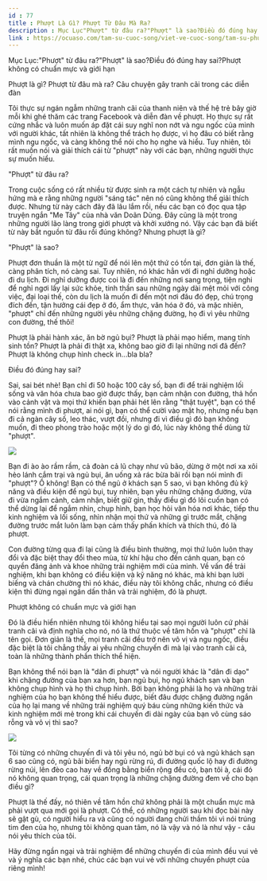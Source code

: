 ```yaml
---
id : 77
title : Phượt Là Gì? Phượt Từ Đâu Mà Ra?
description : Mục Lục"Phượt" từ đâu ra?"Phượt" là sao?Điều đó đúng hay sai?Phượt không có chuẩn mực và giới hạn
link : https://ocuaso.com/tam-su-cuoc-song/viet-ve-cuoc-song/tam-su-phuot-la-gi.html
---
```


Mục Lục:"Phượt" từ đâu ra?"Phượt" là sao?Điều đó đúng hay sai?Phượt không
có chuẩn mực và giới hạn

Phượt là gì? Phượt từ đâu mà ra? Câu chuyện gây tranh cãi trong các diễn
đàn

Tôi thực sự ngán ngẫm những tranh cãi của thanh niên và thế hệ trẻ bây giờ
mỗi khi ghé thăm các trang Facebook và diễn đàn về phượt. Họ thực sự rất
cứng nhắc và luôn muốn áp đặt cái suy nghĩ non nớt và ngu ngốc của mình
với người khác, tất nhiên là không thể trách họ được, vì họ đâu có biết
rằng mình ngu ngốc, và càng không thể nói cho họ nghe và hiểu. Tuy nhiên,
tôi rất muốn nói và giải thích cái từ "phượt" này với các bạn, những người
thực sự muốn hiểu.

"Phượt" từ đâu ra?

Trong cuộc sống có rất nhiều từ được sinh ra một cách tự nhiên và ngẫu hứng
mà e rằng những người "sáng tác" nên nó cũng không thể giải thích được.
Nhưng từ này cách đây đã lâu lắm rồi, nếu các bạn có đọc qua tập truyện
ngắn "Me Tây" của nhà văn Doãn Dũng. Đây cũng là một trong những người lão
làng trong giới phượt và khởi xướng nó. Vậy các bạn đã biết từ này bắt nguồn
từ đâu rồi đúng không? Nhưng phượt là gì?

"Phượt" là sao?

Phượt đơn thuần là một từ ngữ để nói lên một thứ có tồn tại, đơn giản là
thế, càng phân tích, nó càng sai. Tuy nhiên, nó khác hẳn với đi nghỉ dưỡng
hoặc đi du lịch. Đi nghỉ dưỡng được coi là đi đến những nơi sang trọng,
tiện nghi để nghỉ ngơi lấy lại sức khỏe, tinh thần sau những ngày dài mệt
mỏi với công việc, đại loại thế, còn du lịch là muốn đi đến một nơi đâu
đó đẹp, chú trọng đích đến, tận hưởng cái đẹp ở đó, ẩm thực, văn hóa ở đó,
và mặc nhiên, "phượt" chỉ đến những người yêu những chặng đường, họ đi vì
yêu những con đường, thế thôi!

Phượt là phải hành xác, ăn bờ ngủ bụi? Phượt là phải mạo hiểm, mang tính
sinh tồn? Phượt là phải đi thật xa, không bao giờ đi lại những nơi đã đến?
Phượt là không chụp hình check in...bla bla?

Điều đó đúng hay sai?

Sai, sai bét nhè! Bạn chỉ đi 50 hoặc 100 cây số, bạn đi để trải nghiệm lối
sống và văn hóa chưa bao giờ được thấy, bạn cảm nhận con đường, thả hồn
vào cảnh vật và mọi thứ khiến bạn phải hét lên rằng "thật tuyệt", bạn có
thể nói rằng mình đi phượt, ai nói gì, bạn có thể cười vào mặt họ, nhưng
nếu bạn đi cả ngàn cây số, leo thác, vượt đồi, nhưng đi vì điều gì đó bạn
không muốn, đi theo phong trào hoặc một lý do gì đó, lúc này không thể dùng
từ "phượt".

![](https://ocuaso.com/wp-content/uploads/2016/01/tam-su-phuot-la-gi-phuot-tu-dau-ma-ra-2.jpg)

Bạn đi ào ào rầm rầm, cả đoàn cả lũ chạy như vũ bão, dừng ở một nơi xa xôi
hẻo lánh cắm trại và ngủ bụi, ăn uống xả rác bừa bãi rồi bạn nói mình đi
"phượt"? Ồ không! Bạn có thể ngủ ở khách sạn 5 sao, vì bạn không đủ kỹ năng
và điều kiện để ngủ bụi, tuy nhiên, bạn yêu những chặng đường, vừa đi vừa
ngắm cảnh, cảm nhận, biết giữ gìn, thấy điều gì đó lôi cuốn bạn có thể dừng
lại để ngắm nhìn, chụp hình, bạn học hỏi văn hóa nơi khác, tiếp thu kinh
nghiệm và lối sống, nhìn nhận mọi thứ và những gì trước mắt, chặng đường
trước mắt luôn làm bạn cảm thấy phấn khích và thích thú, đó là phượt.

Con đường từng qua đi lại cũng là điều bình thường, mọi thứ luôn luôn thay
đổi và đặc biệt thay đổi theo mùa, từ khí hậu cho đến cảnh quan, bạn có
quyền đăng ảnh và khoe những trải nghiệm mới của mình. Về vấn đề trải nghiệm,
khi bạn không có điều kiện và kỹ năng nó khác, mà khi bạn lười biếng và
chán chường thì nó khác, điều này tôi không chắc, nhưng có điều kiện thì
đừng ngại ngần dấn thân và trải nghiệm, đó là phượt.

Phượt không có chuẩn mực và giới hạn

Đó là điều hiển nhiên nhưng tôi không hiểu tại sao mọi người luôn cứ phải
tranh cãi và định nghĩa cho nó, nó là thứ thuộc về tâm hồn và "phượt" chỉ
là tên gọi. Đơn giản là thế, mọi tranh cãi đều trở nên vô vị và ngu ngốc,
điều đặc biệt là tôi chẳng thấy ai yêu những chuyến đi mà lại vào tranh
cãi cả, toàn là những thành phần thích thể hiện.

Bạn không thể nói bạn là "dân đi phượt" và nói người khác là "dân đi dạo"
khi chặng đường của bạn xa hơn, bạn ngủ bụi, họ ngủ khách sạn và bạn không
chụp hình và họ thì chụp hình. Bởi bạn không phải là họ và những trải nghiệm
của họ bạn không thể hiểu được, biết đâu được chặng đường ngắn của họ lại
mang về những trải nghiệm quý báu cùng những kiến thức và kinh nghiệm mới
mẻ trong khi cái chuyến đi dài ngày của bạn vô cùng sáo rỗng và vô vị thì
sao?

![](https://ocuaso.com/wp-content/uploads/2016/01/tam-su-phuot-la-gi-phuot-tu-dau-ma-ra.jpg)

Tôi từng có những chuyến đi và tôi yêu nó, ngủ bờ bụi có và ngủ khách sạn
6 sao cũng có, ngủ bãi biển hay ngủ rừng rú, đi đường quốc lộ hay đi đường
rừng núi, lên đèo cao hay về đồng bằng biển rộng đều có, bạn tôi à, cái
đó nó không quan trọng, cái quan trọng là những chặng đường đem về cho bạn
điều gì?

Phượt là thế đấy, nó thiên về tâm hồn chứ không phải là một chuẩn mực mà
phải vượt qua mới gọi là phượt. Có thể, có những người sau khi đọc bài này
sẽ gật gù, có người hiểu ra và cũng có người đang chửi thầm tôi vì nói trúng
tim đen của họ, nhưng tôi không quan tâm, nó là vậy và nó là như vậy - câu
nói yêu thích của tôi.

Hãy đừng ngần ngại và trải nghiệm để những chuyến đi của mình đều vui vẻ
và ý nghĩa các bạn nhé, chúc các bạn vui vẻ với những chuyến phượt của riêng
mình!